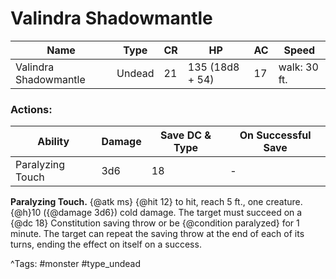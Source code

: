 # Valindra Shadowmantle

| Name | Type | CR | HP | AC | Speed |
|------|------|----|----|----|-------|
| Valindra Shadowmantle | Undead | 21 | 135 (18d8 + 54) | 17 | walk: 30 ft. |

### Actions:

| Ability | Damage | Save DC & Type | On Successful Save |
|---------|--------|----------------|--------------------|
| Paralyzing Touch | 3d6 | 18 | - |


**Paralyzing Touch.** {@atk ms} {@hit 12} to hit, reach 5 ft., one creature. {@h}10 ({@damage 3d6}) cold damage. The target must succeed on a {@dc 18} Constitution saving throw or be {@condition paralyzed} for 1 minute. The target can repeat the saving throw at the end of each of its turns, ending the effect on itself on a success.

^Tags: #monster #type_undead